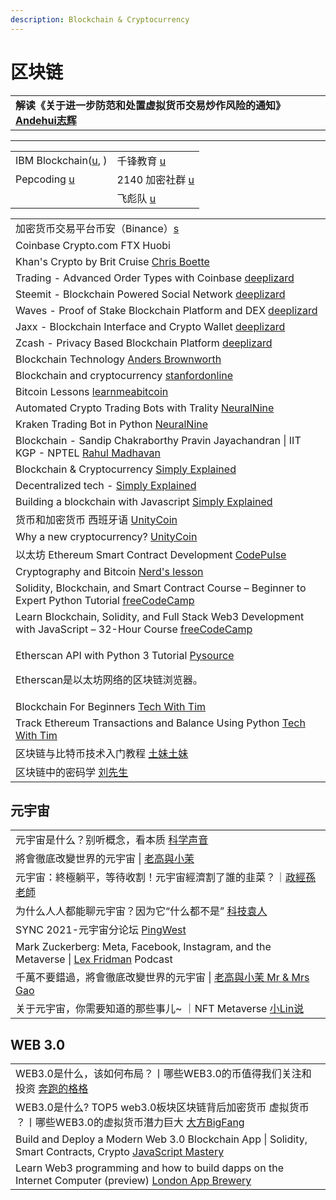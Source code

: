 ```yaml
---
description: Blockchain & Cryptocurrency
---
```


# 区块链

|                                                                                             |
| ------------------------------------------------------------------------------------------- |
| **解读《关于进一步防范和处置虚拟货币交易炒作风险的通知》**[**Andehui志辉**](https://www.youtube.com/watch?v=4I1zI3KORvE) |

***

|                                                                          |                                                                             |
| ------------------------------------------------------------------------ | --------------------------------------------------------------------------- |
| IBM Blockchain([u](https://www.youtube.com/c/ibmblockchain/playlists), ) | 千锋教育 [u](https://www.youtube.com/channel/UCtlYTdQCuSRP7W5r2aOMvQw)          |
| Pepcoding [u](https://www.youtube.com/c/Pepcoding/playlists)             | 2140 加密社群 [u](https://www.youtube.com/channel/UCDZ7iK4KagihzEUL4Ti9PgQ)     |
|                                                                          | 飞彪队 [u](https://www.youtube.com/channel/UCgCco8lboO1LRlB9XPh662Q/playlists) |

|                                                                                                                                                                           |
| ------------------------------------------------------------------------------------------------------------------------------------------------------------------------- |
| 加密货币交易平台币安（Binance）[s](https://www.binance.com/en)                                                                                                                        |
| Coinbase   Crypto.com   FTX   Huobi                                                                                                                                       |
| Khan's Crypto by Brit Cruise [Chris Boette](https://www.youtube.com/playlist?list=PL148EBF39F493C3DE)                                                                     |
| Trading - Advanced Order Types with Coinbase [deeplizard](https://www.youtube.com/playlist?list=PLZbbT5o\_s2xr17PqeytCKiCD-TJj89rII)                                      |
| Steemit - Blockchain Powered Social Network [deeplizard](https://www.youtube.com/playlist?list=PLZbbT5o\_s2xo\_m9ifxsnWRrqbOypARsWL)                                      |
| Waves - Proof of Stake Blockchain Platform and DEX [deeplizard](https://www.youtube.com/playlist?list=PLZbbT5o\_s2xq\_NT5lOc-\_5qxDeFF47\_oI)                             |
| Jaxx - Blockchain Interface and Crypto Wallet [deeplizard](https://www.youtube.com/playlist?list=PLZbbT5o\_s2xpOpsGIuk4qHek6KxeQACHf)                                     |
| Zcash - Privacy Based Blockchain Platform [deeplizard](https://www.youtube.com/playlist?list=PLZbbT5o\_s2xqlYVdBKoKDOXsN4su8iqrU)                                         |
| Blockchain Technology [Anders Brownworth](https://www.youtube.com/playlist?list=PLlzIv5W0T83BPJqonIRMf-lV7K7E06qyY)                                                       |
| Blockchain and cryptocurrency [stanfordonline](https://www.youtube.com/playlist?list=PLoROMvodv4rNYmdiYxWRVpxLj75R7oZ65)                                                  |
| Bitcoin Lessons [learnmeabitcoin](https://www.youtube.com/playlist?list=PLjyTtFk7i2AHvjMo0-ftIVqSNGPcwCaJt)                                                               |
| Automated Crypto Trading Bots with Trality [NeuralNine](https://www.youtube.com/watch?v=fOQNlWX9M5Y)                                                                      |
| Kraken Trading Bot in Python [NeuralNine](https://www.youtube.com/watch?v=XjVesu\_G5yQ)                                                                                   |
| Blockchain - Sandip Chakraborthy Pravin Jayachandran \| IIT KGP - NPTEL [Rahul Madhavan](https://www.youtube.com/playlist?list=PLEAYkSg4uSQ2x4I7ASRHlraNxSwf8xOAB)        |
| Blockchain & Cryptocurrency [Simply Explained](https://www.youtube.com/playlist?list=PLzvRQMJ9HDiQF\_5bEErheiAawrJ-2zQoI)                                                 |
| Decentralized tech - [Simply Explained](https://www.youtube.com/playlist?list=PLzvRQMJ9HDiSM\_uLyxy5B6ml\_BpmLFAHU)                                                       |
| Building a blockchain with Javascript [Simply Explained](https://www.youtube.com/playlist?list=PLzvRQMJ9HDiTqZmbtFisdXFxul5k0F-Q4)                                        |
| 货币和加密货币 西班牙语 [UnityCoin](https://www.youtube.com/playlist?list=PLUxszVpqZTNSrNqusBK-DrNbO5YFgxJzD)                                                                        |
| Why a new cryptocurrency? [UnityCoin](https://www.youtube.com/playlist?list=PLUxszVpqZTNTFoP7JFEH-URXL1tFpV52m)                                                           |
| 以太坊 Ethereum Smart Contract Development [CodePulse](https://www.youtube.com/playlist?list=PLZQftyCk7\_SehVfpAW0KCnrTgb267NSc0)                                            |
| Cryptography and Bitcoin [Nerd's lesson](https://www.youtube.com/playlist?list=PL7T06JEc5PF6Xbrs\_1ltXPSYi5qWL9pBm)                                                       |
| Solidity, Blockchain, and Smart Contract Course – Beginner to Expert Python Tutorial [freeCodeCamp](https://www.youtube.com/watch?v=M576WGiDBdQ)                          |
| Learn Blockchain, Solidity, and Full Stack Web3 Development with JavaScript – 32-Hour Course [freeCodeCamp](https://www.youtube.com/watch?v=gyMwXuJrbJQ)                  |
| <p>Etherscan API with Python 3 Tutorial <a href="https://www.youtube.com/playlist?list=PL6Yc5OUgcoTlfLAIZcyq_UZNdKTJVZUMA">Pysource</a></p><p>Etherscan是以太坊网络的区块链浏览器。</p> |
| Blockchain For Beginners [Tech With Tim](https://www.youtube.com/playlist?list=PLzMcBGfZo4-msMNfRJT5cLSge23P5bqUx)                                                        |
| Track Ethereum Transactions and Balance Using Python [Tech With Tim](https://www.youtube.com/watch?v=x5FHbr0Em5A)                                                         |
| 区块链与比特币技术入门教程 [土妹土妹](https://www.youtube.com/playlist?list=PLeRPcJf8vjt3AWUOEIi-qUrA0W\_1GhYUx)                                                                           |
| 区块链中的密码学 [刘先生](https://www.youtube.com/playlist?list=PLFI1Cd4723\_Sq1nl4LEka1SkhNk5ZkAf\_)                                                                                |

## 元宇宙

|                                                                                                                                     |
| ----------------------------------------------------------------------------------------------------------------------------------- |
| 元宇宙是什么？别听概念，看本质   [科学声音](https://www.youtube.com/watch?v=145dWxNpwLU\&list=TLPQMTAxMTIwMjFd4Jc4OICwuQ)                              |
| 將會徹底改變世界的元宇宙 \| [老高與小茉](https://www.youtube.com/watch?v=hm5K-PBz0rg\&list=TLPQMTAxMTIwMjFd4Jc4OICwuQ)                               |
| 元宇宙：終極躺平，等待收割！元宇宙經濟割了誰的韭菜？｜[政經孫老師](https://www.youtube.com/watch?v=NPmy0CuojGs)                                                     |
| 为什么人人都能聊元宇宙？因为它“什么都不是” [科技袁人](https://www.youtube.com/watch?v=svxZWwXfjnQ)                                                          |
| SYNC 2021-元宇宙分论坛 [PingWest](https://www.youtube.com/watch?v=ILv0IxWcEjU)                                                            |
| Mark Zuckerberg: Meta, Facebook, Instagram, and the Metaverse \| [Lex Fridman](https://www.youtube.com/watch?v=5zOHSysMmH0) Podcast |
| 千萬不要錯過，將會徹底改變世界的元宇宙 \| [老高與小茉 Mr & Mrs Gao](https://www.youtube.com/watch?v=hm5K-PBz0rg)                                            |
| 关于元宇宙，你需要知道的那些事儿\~ ｜NFT Metaverse [小Lin说](https://www.youtube.com/watch?v=pFRXGxwat\_U)                                             |

## WEB 3.0

|                                                                                                                                                           |
| --------------------------------------------------------------------------------------------------------------------------------------------------------- |
| WEB3.0是什么，该如何布局？丨哪些WEB3.0的币值得我们关注和投资 [奔跑的格格](https://www.youtube.com/watch?v=Hsajpp-fg-E)                                                                 |
| WEB3.0是什么? TOP5 web3.0板块区块链背后加密货币 虚拟货币 ？丨哪些WEB3.0的虚拟货币潛力巨大 [大方BigFang](https://www.youtube.com/watch?v=OnsdncqgSYw)                                       |
| Build and Deploy a Modern Web 3.0 Blockchain App \| Solidity, Smart Contracts, Crypto [JavaScript Mastery](https://www.youtube.com/watch?v=Wn\_Kb3MR\_cU) |
| Learn Web3 programming and how to build dapps on the Internet Computer (preview) [London App Brewery](https://www.youtube.com/watch?v=o0\_ihmpBbic)       |
